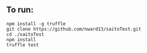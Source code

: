 ## To run:

```npm install -g truffle```  
```git clone https://github.com/nward13/saitoTest.git```  
```cd ./saitoTest```  
```npm install```  
```truffle test```  
